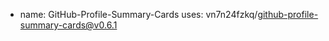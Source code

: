 - name: GitHub-Profile-Summary-Cards
  uses: vn7n24fzkq/github-profile-summary-cards@v0.6.1
            
